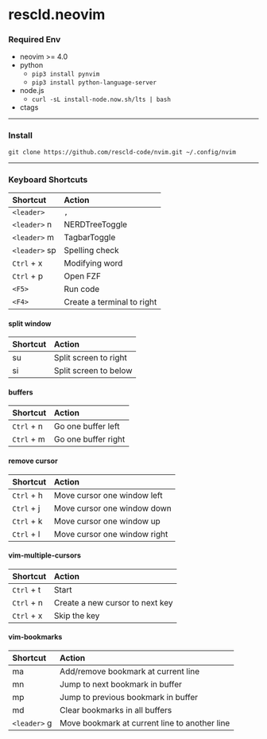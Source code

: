 # rescld.neovim

### Required Env

- neovim >= 4.0
- python
	- `pip3 install pynvim`
	- `pip3 install python-language-server`
- node.js
	- `curl -sL install-node.now.sh/lts | bash`
- ctags

---

### Install

```linux
git clone https://github.com/rescld-code/nvim.git ~/.config/nvim
```

---

### Keyboard Shortcuts

| Shortcut      | Action                     |
| :-            | :-                         |
| `<leader>`    | `,`                        |
| `<leader>` n  | NERDTreeToggle             |
| `<leader>` m  | TagbarToggle               |
| `<leader>` sp | Spelling check             |
| `Ctrl` + x    | Modifying word             |
| `Ctrl` + p    | Open FZF                   |
| `<F5>`        | Run code                   |
| `<F4>`        | Create a terminal to right |

#### split window

| Shortcut | Action                |
| :-       | :-                    |
| su       | Split screen to right |
| si       | Split screen to below |

#### buffers

| Shortcut   | Action              |
| :-         | :-                  |
| `Ctrl` + n | Go one buffer left  |
| `Ctrl` + m | Go one buffer right |

#### remove cursor

| Shortcut   | Action                       |
| :-         | :-                           |
| `Ctrl` + h | Move cursor one window left  |
| `Ctrl` + j | Move cursor one window down  |
| `Ctrl` + k | Move cursor one window up    |
| `Ctrl` + l | Move cursor one window right | 

#### vim-multiple-cursors

| Shortcut   | Action                          |
| :-         | :-                              |
| `Ctrl` + t | Start                           |
| `Ctrl` + n | Create a new cursor to next key |
| `Ctrl` + x | Skip the key                    |

#### vim-bookmarks

| Shortcut     | Action                                        |
| :-           | :-                                            |
| ma           | Add/remove bookmark at current line           |
| mn           | Jump to next bookmark in buffer               |
| mp           | Jump to previous bookmark in buffer           |
| md           | Clear bookmarks in all buffers                |
| `<leader>` g | Move bookmark at current line to another line |
